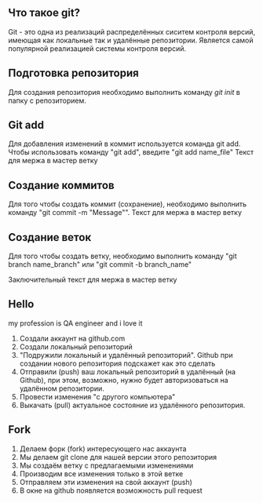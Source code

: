## Что такое git?

Git - это одна из реализаций распределённых сиситем контроля версий, имеющая как локальные так и удалённые репозитории. Является самой популярной реализацией системы контроля версий.

## Подготовка репозитория

Для создания репозитория необходимо выполнить команду *git init* в папку с репозиторием.

## Git add

Для добавления изменений в коммит используется команда git add.
Чтобы использовать команду "git add", введите "git add name_file"
Текст для мержа в мастер ветку

## Создание коммитов

Для того чтобы создать коммит (сохранение), необходимо выполнить команду "git commit -m "Message"".
Текст для мержа в мастер ветку

## Создание веток

Для того чтобы создать ветку, необходимо выполнить команду "git branch name_branch" или "git commit -b branch_name"

Заключительный текст для мержа в мастер ветку

## Hello

my profession is QA engineer
and i love it 

1. Создали аккаунт на github.com
2. Создали локальный репозиторий
3. "Подружили локальный  и удалённый репозиторий". Github при создании нового репозитория подскажет как это сделать
4. Отправили (push) ваш локальный репозиторий в удалённый (на Github), при этом, возможно, нужно будет авторизоваться на удалённом репозитории. 
5. Провести изменения "с другого компьютера"
6. Выкачать (pull) актуальное состояние из удалённого репозитория.

## Fork

1. Делаем форк (fork) интересующего нас аккаунта
2. Мы делаем git clone для нашей версии этого репозитория
3. Мы создаём ветку с предлагаемыми изменениями
4. Производим все изменения только в этой ветке
5. Отправляем эти изменения на свой аккаунт (push)
6. В окне на github появляется возможность pull request